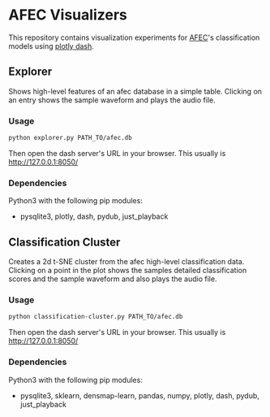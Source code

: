 # AFEC Visualizers

This repository contains visualization experiments for [AFEC](https://git.github.com/emuell/afec)'s classification models using [plotly dash](https://plotly.com/dash/).


## Explorer

Shows high-level features of an afec database in a simple table. Clicking on an entry shows the sample waveform and plays the audio file.

### Usage

```bash
python explorer.py PATH_TO/afec.db
```

Then open the dash server's URL in your browser. This usually is http://127.0.0.1:8050/

### Dependencies

Python3 with the following pip modules:
-  pysqlite3, plotly, dash, pydub, just_playback


## Classification Cluster

Creates a 2d t-SNE cluster from the afec high-level classification data. Clicking on a point in the plot shows the samples detailed classification scores and the sample waveform and also plays the audio file.

### Usage

```bash
python classification-cluster.py PATH_TO/afec.db
```

Then open the dash server's URL in your browser. This usually is http://127.0.0.1:8050/

### Dependencies

Python3 with the following pip modules:
- pysqlite3, sklearn, densmap-learn, pandas, numpy, plotly, dash, pydub, just_playback
